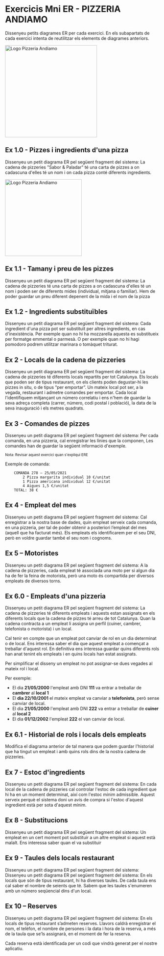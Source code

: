 # Exercicis Mni ER - PIZZERIA ANDIAMO

Dissenyeu petits diagrames ER per cada exercici. En els subapartats de cada exercici intenta de reutilitzar els elements de diagrames anteriors.

<img src="assets/logo-pizzeria-andiamo.png"
     alt="Logo Pizzeria Andiamo"
     height = "300" />

## Ex 1.0 - Pizzes i ingredients d'una pizza

Dissenyeu un petit diagrama ER pel següent fragment del sistema: La cadena de pizzeries "Sabor & Paladar" té una carta de pizzes a on cadascuna d'elles té un nom i on cada pizza conté diferents ingredients.

<img src="assets/carta-pizzas.jpg"
     alt="Logo Pizzeria Andiamo"
     width = "250" />

## Ex 1.1 - Tamany i preu de les pizzes

Dissenyeu un petit diagrama ER pel següent fragment del sistema: La cadena de pizzeries té una carta de pizzes a on cadascuna d'elles té un nom i poden ser de diferents mides (individual, mitjana o familiar). Hem de poder guardar un preu diferent depenent de la mida i el nom de la pizza

## Ex 1.2 - Ingredients substituïbles

Dissenyeu un petit diagrama ER pel següent fragment del sistema: Cada ingredient d'una pizza pot ser substituït per altres ingredients, en cas d'inexistència. Per exemple quan no hi ha mozzarella aquesta es substitueix per formatge emmental o parmesà. O per exemple quan no hi hagi pomodoro podrem utilitzar marinara o tomàquet triturat.

## Ex 2 - Locals de la cadena de pizzeries

Dissenyeu un petit diagrama ER pel següent fragment del sistema: La cadena de pizzeries té diferents locals repartits per tot Catalunya. Els locals que poden ser de tipus restaurant, on els clients poden degustar-hi les pizzes in situ, o de tipus “per emportar”. Un mateix local pot ser, a la vegada, restaurant i admetre comandes per emportar.
Cada local l'identifiquem mitjançant un número correlatiu i ens n'hem de guardar la seva adreça completa (carrer, número, codi postal i població), la data de la seva inauguració i els metres quadrats.

## Ex 3 - Comandes de pizzes

Dissenyeu un petit diagrama ER pel següent fragment del sistema: Per cada comanda, en una pizzeria, cal enregistrar les línies que la componen, Les comandes han de guardar la següent informació d'exemple.

<sub>Nota: Revisar aquest exercici quan s'expliqui ERE</sub>

Exemple de comanda:
```
    COMANDA 278 – 25/05/2021
        2 Pizza margarita individual 10 €/unitat
        1 Pizza americana individual 12 €/unitat
        4 Aigues 1,5 €/unitat
    TOTAL: 38 €
```

## Ex 4 - Empleat del mes

Dissenyeu un petit diagrama ER pel següent fragment del sistema: Cal enregistrar a la nostra base de dades, quin empleat serveix cada comanda, en una pizzeria, per tal de poder obtenir a posteriori l’empleat del mes (aquell que ha facturat més). Els empleats els identificarem per el seu DNI, però en voldre guardar també el seu nom i cognoms.

## Ex 5 – Motoristes

Dissenyeu un petit diagrama ER pel següent fragment del sistema: A la cadena de pizzeries, cada empleat té associada una moto per si algun dia ha de fer la feina de motorista, però una moto és compartida per diversos empleats de diversos torns.

## Ex 6.0 - Empleats d'una pizzeria

Dissenyeu un petit diagrama ER pel següent fragment del sistema: La cadena de pizzeries té diferents empleats i aquests estan assignats en els diferents locals que la cadena de pizzes té arreu de tot Catalunya. Quan la cadena contracta a un empleat li assigna un perfil (cuiner, cambrer, telefonista o motorista) i un local.

Cal tenir en compte que un empleat pot canviar de rol en un dia determinat o de local. Ens interessa saber el dia que aquest empleat a començat a treballar d'aquest rol. En definitiva ens interessa guardar quins diferents rols han anat tenint els empleats i en quins locals han estat assignats.

Per simplificar el disseny un empleat no pot assignar-se dues vegades al mateix rol i local.

Per exemple:
* El dia **21/05/2000** l'empleat amb DNI **111** va entrar a treballar de **cambrer**  al **local 1** 
* El **dia 22/10/2001** el mateix empleat va canviar a **telefonista**, però sense canviar de local. 
* El dia **21/05/2000** l'empleat amb DNI **222** va entrar a treballar de **cuiner**  al **local 2**
* El dia **01/12/2002** l'empleat **222** el van canviar de local. 

## Ex 6.1 - Historial de rols i locals dels empleats

Modifica el diagrama anterior de tal manera que podem guardar l'historial que ha tingut un empleat i amb quins rols dins de la nostra cadena de pizzeries.

## Ex 7 - Estoc d'ingredients

Dissenyeu un petit diagrama ER pel següent fragment del sistema: En cada local de la cadena de pizzeries cal controlar l'estoc de cada ingredient que hi ha en un moment determinat, així com l'estoc mínim admissible. Aquest serveix perquè el sistema doni un avís de compra si l'estoc d'aquest ingredient està per sota d'aquest mínim.

## Ex 8 - Substitucions

Dissenyeu un petit diagrama ER pel següent fragment del sistema: Un empleat en un cert moment pot substituir a un altre empleat si aquest està malalt. Ens interessa saber quan el va substituir

## Ex 9 - Taules dels locals restaurant

Dissenyeu un petit diagrama ER pel següent fragment del sistema: Dissenyeu un petit diagrama ER pel següent fragment del sistema: En els locals que són de tipus restaurant, hi ha diverses taules. De cada taula ens cal saber el nombre de seients que té. Sabem que les taules s'enumeren amb un número seqüencial dins d'un local.

## Ex 10 – Reserves

Dissenyeu un petit diagrama ER pel següent fragment del sistema: En els locals de tipus restaurant s’admeten reserves. Llavors caldrà enregistrar el nom, el telèfon, el nombre de persones i la data i hora de la reserva, a més de la taula que se’ls assignarà, en el moment de fer la reserva.

Cada reserva està identificada per un codi que vindrà generat per el nostre aplicatiu.